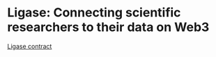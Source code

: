 # Ligase: Connecting scientific researchers to their data on Web3

[Ligase contract](https://mumbai.polygonscan.com/address/0x6be1c46fb396db814da1ac22c0fbb4761ac23917#code)